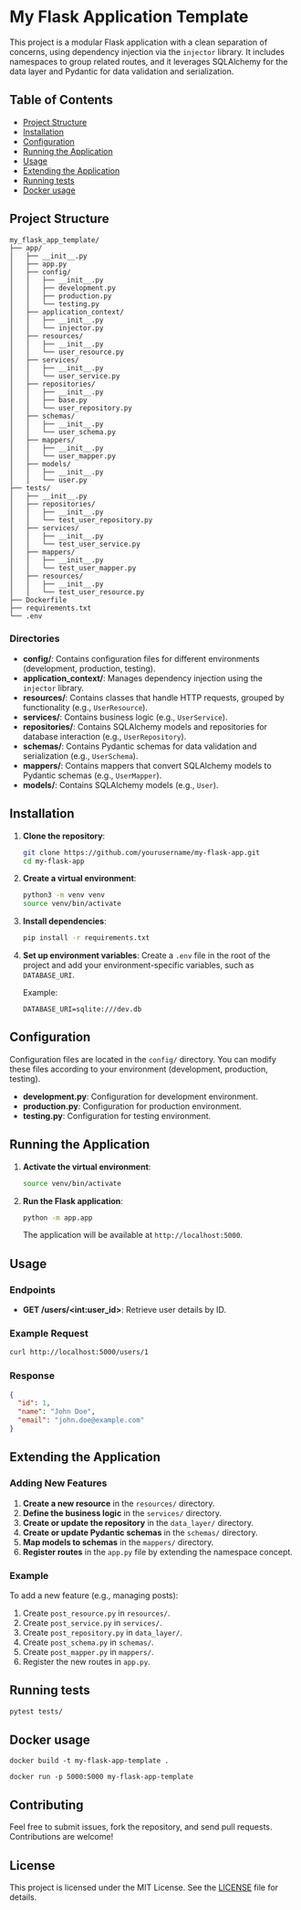 
# My Flask Application Template

This project is a modular Flask application with a clean separation of concerns, using dependency injection via the `injector` library. It includes namespaces to group related routes, and it leverages SQLAlchemy for the data layer and Pydantic for data validation and serialization.

## Table of Contents

- [Project Structure](#project-structure)
- [Installation](#installation)
- [Configuration](#configuration)
- [Running the Application](#running-the-application)
- [Usage](#usage)
- [Extending the Application](#extending-the-application)
- [Running tests](#running-tests)
- [Docker usage](#docker-usage)

## Project Structure

```
my_flask_app_template/
├── app/
│   ├── __init__.py
│   ├── app.py
│   ├── config/
│   │   ├── __init__.py
│   │   ├── development.py
│   │   ├── production.py
│   │   └── testing.py
│   ├── application_context/
│   │   ├── __init__.py
│   │   └── injector.py
│   ├── resources/
│   │   ├── __init__.py
│   │   └── user_resource.py
│   ├── services/
│   │   ├── __init__.py
│   │   └── user_service.py
│   ├── repositories/
│   │   ├── __init__.py
│   │   ├── base.py
│   │   └── user_repository.py
│   ├── schemas/
│   │   ├── __init__.py
│   │   └── user_schema.py
│   ├── mappers/
│   │   ├── __init__.py
│   │   └── user_mapper.py
│   ├── models/
│   │   ├── __init__.py
│   │   └── user.py
├── tests/
│   ├── __init__.py
│   ├── repositories/
│   │   ├── __init__.py
│   │   └── test_user_repository.py
│   ├── services/
│   │   ├── __init__.py
│   │   └── test_user_service.py
│   ├── mappers/
│   │   ├── __init__.py
│   │   └── test_user_mapper.py
│   ├── resources/
│   │   ├── __init__.py
│   │   └── test_user_resource.py
├── Dockerfile
├── requirements.txt
└── .env

```

### Directories

- **config/**: Contains configuration files for different environments (development, production, testing).
- **application_context/**: Manages dependency injection using the `injector` library.
- **resources/**: Contains classes that handle HTTP requests, grouped by functionality (e.g., `UserResource`).
- **services/**: Contains business logic (e.g., `UserService`).
- **repositories/**: Contains SQLAlchemy models and repositories for database interaction (e.g., `UserRepository`).
- **schemas/**: Contains Pydantic schemas for data validation and serialization (e.g., `UserSchema`).
- **mappers/**: Contains mappers that convert SQLAlchemy models to Pydantic schemas (e.g., `UserMapper`).
- **models/**: Contains SQLAlchemy models (e.g., `User`).

## Installation

1. **Clone the repository**:
   ```bash
   git clone https://github.com/yourusername/my-flask-app.git
   cd my-flask-app
   ```

2. **Create a virtual environment**:
   ```bash
   python3 -m venv venv
   source venv/bin/activate
   ```

3. **Install dependencies**:
   ```bash
   pip install -r requirements.txt
   ```

4. **Set up environment variables**:
   Create a `.env` file in the root of the project and add your environment-specific variables, such as `DATABASE_URI`.

   Example:
   ```
   DATABASE_URI=sqlite:///dev.db
   ```

## Configuration

Configuration files are located in the `config/` directory. You can modify these files according to your environment (development, production, testing).

- **development.py**: Configuration for development environment.
- **production.py**: Configuration for production environment.
- **testing.py**: Configuration for testing environment.

## Running the Application

1. **Activate the virtual environment**:
   ```bash
   source venv/bin/activate
   ```

2. **Run the Flask application**:
   ```bash
   python -m app.app
   ```

   The application will be available at `http://localhost:5000`.

## Usage

### Endpoints

- **GET /users/\<int:user_id\>**: Retrieve user details by ID.

### Example Request

```bash
curl http://localhost:5000/users/1
```

### Response

```json
{
  "id": 1,
  "name": "John Doe",
  "email": "john.doe@example.com"
}
```

## Extending the Application

### Adding New Features

1. **Create a new resource** in the `resources/` directory.
2. **Define the business logic** in the `services/` directory.
3. **Create or update the repository** in the `data_layer/` directory.
4. **Create or update Pydantic schemas** in the `schemas/` directory.
5. **Map models to schemas** in the `mappers/` directory.
6. **Register routes** in the `app.py` file by extending the namespace concept.

### Example

To add a new feature (e.g., managing posts):

1. Create `post_resource.py` in `resources/`.
2. Create `post_service.py` in `services/`.
3. Create `post_repository.py` in `data_layer/`.
4. Create `post_schema.py` in `schemas/`.
5. Create `post_mapper.py` in `mappers/`.
6. Register the new routes in `app.py`.

## Running tests

```bash
pytest tests/
```

## Docker usage

```
docker build -t my-flask-app-template .

docker run -p 5000:5000 my-flask-app-template
```

## Contributing

Feel free to submit issues, fork the repository, and send pull requests. Contributions are welcome!

## License

This project is licensed under the MIT License. See the [LICENSE](LICENSE) file for details.
